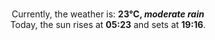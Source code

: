 <p  align="center"><br/>Currently, the weather is: <b> 23°C, <i>moderate rain</i></b></br>Today, the sun rises at <b>05:23</b> and sets at <b>19:16</b>.</p>